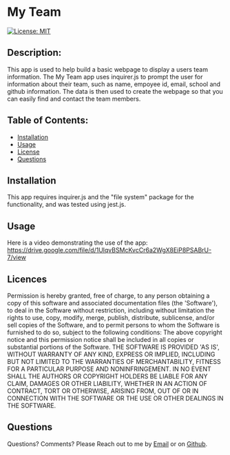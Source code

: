
# My Team
[![License: MIT](https://img.shields.io/badge/License-MIT-yellow.svg)](https://opensource.org/licenses/MIT)
## Description:

This app is used to help build a basic webpage to display a users team information. The My Team app uses inquirer.js to prompt the user for information about their team, such as name, empoyee id, email, school and github information. The data is then used to create the webpage so that you can easily find and contact the team members. 

## Table of Contents:
* [Installation](#installation)
* [Usage](#usage)
* [License](#licenses)
* [Questions](#questions)

## Installation <a name="installation"/>
This app requires inquirer.js and the "file system" package for the functionality, and was tested using jest.js.

## Usage <a name="usage"/>
Here is a video demonstrating the use of the app:
https://drive.google.com/file/d/1UlqvBSMcKvcCr6a2WgX8EiP8PSABrU-7/view

## Licences <a name="licences"/>
Permission is hereby granted, free of charge, to any person obtaining a copy of this software and associated documentation files (the 'Software'), to deal in the Software without restriction, including without limitation the rights to use, copy, modify, merge, publish, distribute, sublicense, and/or sell copies of the Software, and to permit persons to whom the Software is furnished to do so, subject to the following conditions: The above copyright notice and this permission notice shall be included in all copies or substantial portions of the Software. THE SOFTWARE IS PROVIDED 'AS IS', WITHOUT WARRANTY OF ANY KIND, EXPRESS OR IMPLIED, INCLUDING BUT NOT LIMITED TO THE WARRANTIES OF MERCHANTABILITY, FITNESS FOR A PARTICULAR PURPOSE AND NONINFRINGEMENT. IN NO EVENT SHALL THE AUTHORS OR COPYRIGHT HOLDERS BE LIABLE FOR ANY CLAIM, DAMAGES OR OTHER LIABILITY, WHETHER IN AN ACTION OF CONTRACT, TORT OR OTHERWISE, ARISING FROM, OUT OF OR IN CONNECTION WITH THE SOFTWARE OR THE USE OR OTHER DEALINGS IN THE SOFTWARE.


## Questions <a name="questions"/>
Questions? Comments? Please Reach out to me by [Email](benn925@yahoo.com) or on [Github](github.com/benwade91).


